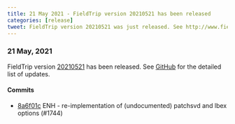 ```yaml
---
title: 21 May 2021 - FieldTrip version 20210521 has been released
categories: [release]
tweet: FieldTrip version 20210521 was just released. See http://www.fieldtriptoolbox.org/#21-may-2021
---
```


### 21 May, 2021

FieldTrip version [20210521](http://github.com/fieldtrip/fieldtrip/releases/tag/20210521) has been released.
See [GitHub](https://github.com/fieldtrip/fieldtrip/compare/20210520...20210521) for the detailed list of updates.

#### Commits

- [8a6f01c](http://github.com/fieldtrip/fieldtrip/commit/8a6f01c) ENH - re-implementation of (undocumented) patchsvd and lbex options (#1744)
